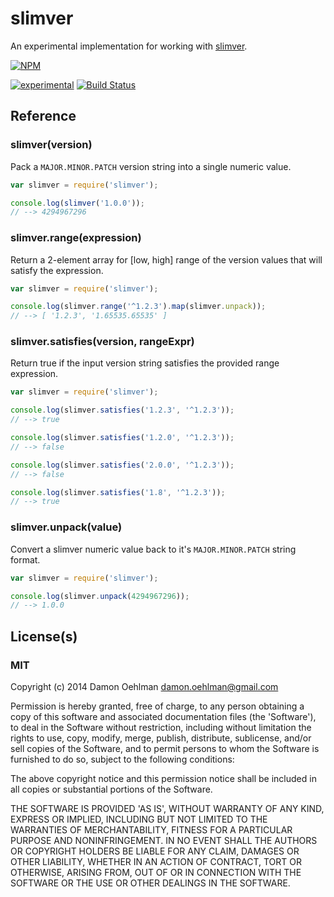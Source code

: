 # slimver

An experimental implementation for working with
[slimver](https://github.com/DamonOehlman/slimver-spec).


[![NPM](https://nodei.co/npm/slimver.png)](https://nodei.co/npm/slimver/)

[![experimental](https://img.shields.io/badge/stability-experimental-red.svg)](https://github.com/badges/stability-badges) [![Build Status](https://img.shields.io/travis/DamonOehlman/slimver.svg?branch=master)](https://travis-ci.org/DamonOehlman/slimver) 

## Reference

### slimver(version)

Pack a `MAJOR.MINOR.PATCH` version string into a single numeric value.

```js
var slimver = require('slimver');

console.log(slimver('1.0.0'));
// --> 4294967296

```

### slimver.range(expression)

Return a 2-element array for [low, high] range of the version values that
will satisfy the expression.

```js
var slimver = require('slimver');

console.log(slimver.range('^1.2.3').map(slimver.unpack));
// --> [ '1.2.3', '1.65535.65535' ]

```

### slimver.satisfies(version, rangeExpr)

Return true if the input version string satisfies the provided range
expression.

```js
var slimver = require('slimver');

console.log(slimver.satisfies('1.2.3', '^1.2.3'));
// --> true

console.log(slimver.satisfies('1.2.0', '^1.2.3'));
// --> false

console.log(slimver.satisfies('2.0.0', '^1.2.3'));
// --> false

console.log(slimver.satisfies('1.8', '^1.2.3'));
// --> true

```

### slimver.unpack(value)

Convert a slimver numeric value back to it's `MAJOR.MINOR.PATCH` string format.

```js
var slimver = require('slimver');

console.log(slimver.unpack(4294967296));
// --> 1.0.0

```

## License(s)

### MIT

Copyright (c) 2014 Damon Oehlman <damon.oehlman@gmail.com>

Permission is hereby granted, free of charge, to any person obtaining
a copy of this software and associated documentation files (the
'Software'), to deal in the Software without restriction, including
without limitation the rights to use, copy, modify, merge, publish,
distribute, sublicense, and/or sell copies of the Software, and to
permit persons to whom the Software is furnished to do so, subject to
the following conditions:

The above copyright notice and this permission notice shall be
included in all copies or substantial portions of the Software.

THE SOFTWARE IS PROVIDED 'AS IS', WITHOUT WARRANTY OF ANY KIND,
EXPRESS OR IMPLIED, INCLUDING BUT NOT LIMITED TO THE WARRANTIES OF
MERCHANTABILITY, FITNESS FOR A PARTICULAR PURPOSE AND NONINFRINGEMENT.
IN NO EVENT SHALL THE AUTHORS OR COPYRIGHT HOLDERS BE LIABLE FOR ANY
CLAIM, DAMAGES OR OTHER LIABILITY, WHETHER IN AN ACTION OF CONTRACT,
TORT OR OTHERWISE, ARISING FROM, OUT OF OR IN CONNECTION WITH THE
SOFTWARE OR THE USE OR OTHER DEALINGS IN THE SOFTWARE.
